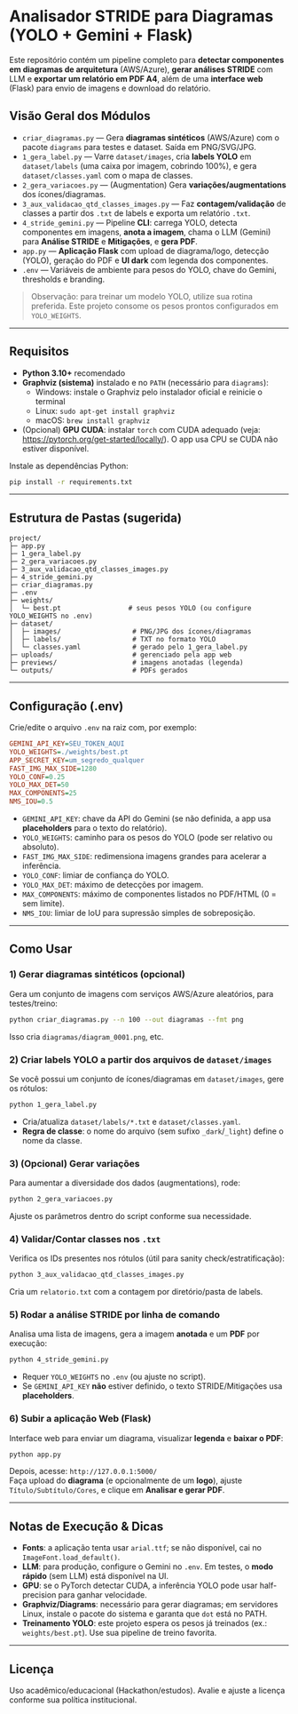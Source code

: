 # Analisador STRIDE para Diagramas (YOLO + Gemini + Flask)

Este repositório contém um pipeline completo para **detectar componentes em diagramas de arquitetura** (AWS/Azure), **gerar análises STRIDE** com LLM e **exportar um relatório em PDF A4**, além de uma **interface web** (Flask) para envio de imagens e download do relatório.

## Visão Geral dos Módulos

- `criar_diagramas.py` — Gera **diagramas sintéticos** (AWS/Azure) com o pacote `diagrams` para testes e dataset. Saída em PNG/SVG/JPG.  
- `1_gera_label.py` — Varre `dataset/images`, cria **labels YOLO** em `dataset/labels` (uma caixa por imagem, cobrindo 100%), e gera `dataset/classes.yaml` com o mapa de classes.  
- `2_gera_variacoes.py` — (Augmentation) Gera **variações/augmentations** dos ícones/diagramas.  
- `3_aux_validacao_qtd_classes_images.py` — Faz **contagem/validação** de classes a partir dos `.txt` de labels e exporta um relatório `.txt`.  
- `4_stride_gemini.py` — Pipeline **CLI**: carrega YOLO, detecta componentes em imagens, **anota a imagem**, chama o LLM (Gemini) para **Análise STRIDE** e **Mitigações**, e **gera PDF**.  
- `app.py` — **Aplicação Flask** com upload de diagrama/logo, detecção (YOLO), geração do PDF e **UI dark** com legenda dos componentes.  
- `.env` — Variáveis de ambiente para pesos do YOLO, chave do Gemini, thresholds e branding.

> Observação: para treinar um modelo YOLO, utilize sua rotina preferida. Este projeto consome os pesos prontos configurados em `YOLO_WEIGHTS`.

---

## Requisitos

- **Python 3.10+** recomendado
- **Graphviz (sistema)** instalado e no `PATH` (necessário para `diagrams`):
  - Windows: instale o Graphviz pelo instalador oficial e reinicie o terminal
  - Linux: `sudo apt-get install graphviz`
  - macOS: `brew install graphviz`
- (Opcional) **GPU CUDA**: instalar `torch` com CUDA adequado (veja: https://pytorch.org/get-started/locally/). O app usa CPU se CUDA não estiver disponível.

Instale as dependências Python:

```bash
pip install -r requirements.txt
```

---

## Estrutura de Pastas (sugerida)

```
project/
├─ app.py
├─ 1_gera_label.py
├─ 2_gera_variacoes.py
├─ 3_aux_validacao_qtd_classes_images.py
├─ 4_stride_gemini.py
├─ criar_diagramas.py
├─ .env
├─ weights/
│  └─ best.pt                 # seus pesos YOLO (ou configure YOLO_WEIGHTS no .env)
├─ dataset/
│  ├─ images/                  # PNG/JPG dos ícones/diagramas
│  ├─ labels/                  # TXT no formato YOLO
│  └─ classes.yaml             # gerado pelo 1_gera_label.py
├─ uploads/                    # gerenciado pela app web
├─ previews/                   # imagens anotadas (legenda)
└─ outputs/                    # PDFs gerados
```

---

## Configuração (.env)

Crie/edite o arquivo `.env` na raiz com, por exemplo:

```ini
GEMINI_API_KEY=SEU_TOKEN_AQUI
YOLO_WEIGHTS=./weights/best.pt
APP_SECRET_KEY=um_segredo_qualquer
FAST_IMG_MAX_SIDE=1280
YOLO_CONF=0.25
YOLO_MAX_DET=50
MAX_COMPONENTS=25
NMS_IOU=0.5
```

- `GEMINI_API_KEY`: chave da API do Gemini (se não definida, a app usa **placeholders** para o texto do relatório).
- `YOLO_WEIGHTS`: caminho para os pesos do YOLO (pode ser relativo ou absoluto).
- `FAST_IMG_MAX_SIDE`: redimensiona imagens grandes para acelerar a inferência.
- `YOLO_CONF`: limiar de confiança do YOLO.
- `YOLO_MAX_DET`: máximo de detecções por imagem.
- `MAX_COMPONENTS`: máximo de componentes listados no PDF/HTML (0 = sem limite).
- `NMS_IOU`: limiar de IoU para supressão simples de sobreposição.

---

## Como Usar

### 1) Gerar diagramas sintéticos (opcional)
Gera um conjunto de imagens com serviços AWS/Azure aleatórios, para testes/treino:

```bash
python criar_diagramas.py --n 100 --out diagramas --fmt png
```

Isso cria `diagramas/diagram_0001.png`, etc.

### 2) Criar labels YOLO a partir dos arquivos de `dataset/images`
Se você possui um conjunto de ícones/diagramas em `dataset/images`, gere os rótulos:

```bash
python 1_gera_label.py
```

- Cria/atualiza `dataset/labels/*.txt` e `dataset/classes.yaml`.
- **Regra de classe**: o nome do arquivo (sem sufixo `_dark`/`_light`) define o nome da classe.

### 3) (Opcional) Gerar variações
Para aumentar a diversidade dos dados (augmentations), rode:

```bash
python 2_gera_variacoes.py
```

Ajuste os parâmetros dentro do script conforme sua necessidade.

### 4) Validar/Contar classes nos `.txt`
Verifica os IDs presentes nos rótulos (útil para sanity check/estratificação):

```bash
python 3_aux_validacao_qtd_classes_images.py
```

Cria um `relatorio.txt` com a contagem por diretório/pasta de labels.

### 5) Rodar a análise STRIDE por linha de comando
Analisa uma lista de imagens, gera a imagem **anotada** e um **PDF** por execução:

```bash
python 4_stride_gemini.py
```

- Requer `YOLO_WEIGHTS` no `.env` (ou ajuste no script).
- Se `GEMINI_API_KEY` **não** estiver definido, o texto STRIDE/Mitigações usa **placeholders**.

### 6) Subir a aplicação Web (Flask)
Interface web para enviar um diagrama, visualizar **legenda** e **baixar o PDF**:

```bash
python app.py
```

Depois, acesse: `http://127.0.0.1:5000/`  
Faça upload do **diagrama** (e opcionalmente de um **logo**), ajuste `Título/Subtítulo/Cores`, e clique em **Analisar e gerar PDF**.

---

## Notas de Execução & Dicas

- **Fonts**: a aplicação tenta usar `arial.ttf`; se não disponível, cai no `ImageFont.load_default()`.
- **LLM**: para produção, configure o Gemini no `.env`. Em testes, o **modo rápido** (sem LLM) está disponível na UI.
- **GPU**: se o PyTorch detectar CUDA, a inferência YOLO pode usar half-precision para ganhar velocidade.
- **Graphviz/Diagrams**: necessário para gerar diagramas; em servidores Linux, instale o pacote do sistema e garanta que `dot` está no PATH.
- **Treinamento YOLO**: este projeto espera os pesos já treinados (ex.: `weights/best.pt`). Use sua pipeline de treino favorita.

---

## Licença

Uso acadêmico/educacional (Hackathon/estudos). Avalie e ajuste a licença conforme sua política institucional.


